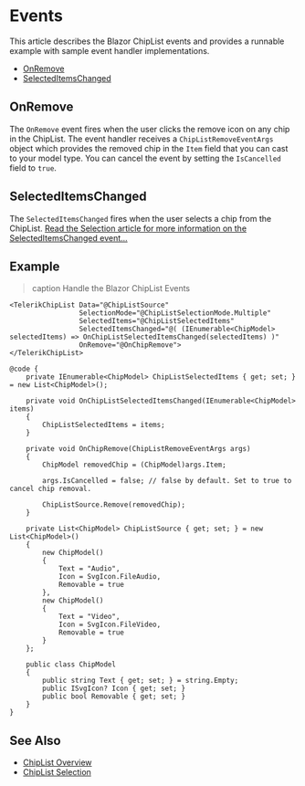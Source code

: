 
# Events

This article describes the Blazor ChipList events and provides a runnable example with sample event handler implementations.

* [OnRemove](#onremove)
* [SelectedItemsChanged](#selecteditemschanged)

## OnRemove

The `OnRemove` event fires when the user clicks the remove icon on any chip in the ChipList. The event handler receives a `ChipListRemoveEventArgs` object which provides the removed chip in the `Item` field that you can cast to your model type. You can cancel the event by setting the `IsCancelled` field to `true`.

## SelectedItemsChanged

The `SelectedItemsChanged` fires when the user selects a chip from the ChipList. [Read the Selection article for more information on the SelectedItemsChanged event...](slug:chiplist-selection#one-way-binding)

## Example

>caption Handle the Blazor ChipList Events

````RAZOR
<TelerikChipList Data="@ChipListSource"
                 SelectionMode="@ChipListSelectionMode.Multiple"
                 SelectedItems="@ChipListSelectedItems"
                 SelectedItemsChanged="@( (IEnumerable<ChipModel> selectedItems) => OnChipListSelectedItemsChanged(selectedItems) )"
                 OnRemove="@OnChipRemove">
</TelerikChipList>

@code {
    private IEnumerable<ChipModel> ChipListSelectedItems { get; set; } = new List<ChipModel>();

    private void OnChipListSelectedItemsChanged(IEnumerable<ChipModel> items)
    {
        ChipListSelectedItems = items;
    }

    private void OnChipRemove(ChipListRemoveEventArgs args)
    {
        ChipModel removedChip = (ChipModel)args.Item;

        args.IsCancelled = false; // false by default. Set to true to cancel chip removal.

        ChipListSource.Remove(removedChip);
    }

    private List<ChipModel> ChipListSource { get; set; } = new List<ChipModel>()
    {
        new ChipModel()
        {
            Text = "Audio",
            Icon = SvgIcon.FileAudio,
            Removable = true
        },
        new ChipModel()
        {
            Text = "Video",
            Icon = SvgIcon.FileVideo,
            Removable = true
        }
    };

    public class ChipModel
    {
        public string Text { get; set; } = string.Empty;
        public ISvgIcon? Icon { get; set; }
        public bool Removable { get; set; }
    }
}
````

## See Also

* [ChipList Overview](slug:chiplist-overview)
* [ChipList Selection](slug:chiplist-selection)
